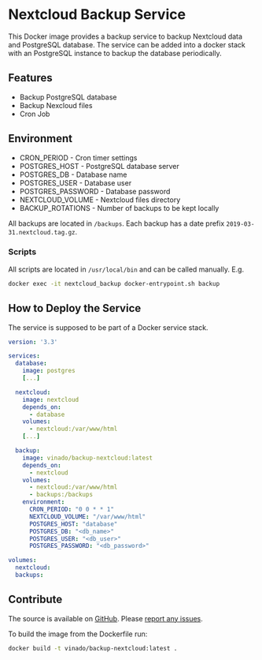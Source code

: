 # Nextcloud Backup Service

This Docker image provides a backup service to backup Nextcloud data and PostgreSQL database. The service can be added into a docker stack with an PostgreSQL instance to backup the database periodically.

## Features

- Backup PostgreSQL database
- Backup Nexcloud files
- Cron Job

## Environment

- CRON_PERIOD - Cron timer settings
- POSTGRES_HOST - PostgreSQL database server
- POSTGRES_DB - Database name
- POSTGRES_USER - Database user
- POSTGRES_PASSWORD - Database password
- NEXTCLOUD_VOLUME - Nextcloud files directory
- BACKUP_ROTATIONS - Number of backups to be kept locally

All backups are located in `/backups`. Each backup has a date prefix `2019-03-31.nextcloud.tag.gz`.

### Scripts

All scripts are located in `/usr/local/bin` and can be called manually. E.g.

```sh
docker exec -it nextcloud_backup docker-entrypoint.sh backup
```

## How to Deploy the Service

The service is supposed to be part of a Docker service stack.

```yaml
version: '3.3'

services:
  database:
    image: postgres
    [...]

  nextcloud:
    image: nextcloud
    depends_on:
      - database
    volumes:
      - nextcloud:/var/www/html
    [...]

  backup:
    image: vinado/backup-nextcloud:latest
    depends_on:
      - nextcloud
    volumes:
      - nextcloud:/var/www/html
      - backups:/backups
    environment:
      CRON_PERIOD: "0 0 * * 1"
      NEXTCLOUD_VOLUME: "/var/www/html"
      POSTGRES_HOST: "database"
      POSTGRES_DB: "<db_name>"
      POSTGRES_USER: "<db_user>"
      POSTGRES_PASSWORD: "<db_password>"

volumes:
  nextcloud:
  backups:
```

## Contribute

The source is available on [GitHub](https://github.com/V1ncNet/docker/tree/master/backup-nextcloud). Please [report any issues](https://github.com/V1ncNet/docker/issues).

To build the image from the Dockerfile run:

```sh
docker build -t vinado/backup-nextcloud:latest .
```